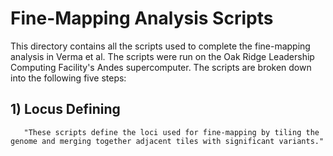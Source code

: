 # Fine-Mapping Analysis Scripts

This directory contains all the scripts used to complete the fine-mapping analysis in Verma et al. The scripts were run on the Oak Ridge Leadership Computing Facility's Andes supercomputer. The scripts are broken down into the following five steps:

## 1) Locus Defining
       "These scripts define the loci used for fine-mapping by tiling the genome and merging together adjacent tiles with significant variants."
